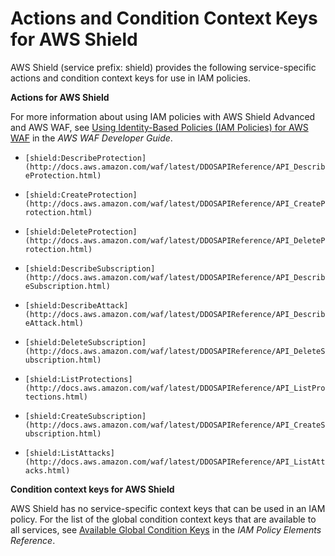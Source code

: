 # Actions and Condition Context Keys for AWS Shield<a name="list_shield"></a>

AWS Shield \(service prefix: shield\) provides the following service\-specific actions and condition context keys for use in IAM policies\.

**Actions for AWS Shield**

For more information about using IAM policies with AWS Shield Advanced and AWS WAF, see [Using Identity\-Based Policies \(IAM Policies\) for AWS WAF](http://docs.aws.amazon.com/waf/latest/developerguide/access-control-identity-based.html) in the *AWS WAF Developer Guide*\.

+ `[shield:DescribeProtection](http://docs.aws.amazon.com/waf/latest/DDOSAPIReference/API_DescribeProtection.html)`

+ `[shield:CreateProtection](http://docs.aws.amazon.com/waf/latest/DDOSAPIReference/API_CreateProtection.html)`

+ `[shield:DeleteProtection](http://docs.aws.amazon.com/waf/latest/DDOSAPIReference/API_DeleteProtection.html)`

+ `[shield:DescribeSubscription](http://docs.aws.amazon.com/waf/latest/DDOSAPIReference/API_DescribeSubscription.html)`

+ `[shield:DescribeAttack](http://docs.aws.amazon.com/waf/latest/DDOSAPIReference/API_DescribeAttack.html)`

+ `[shield:DeleteSubscription](http://docs.aws.amazon.com/waf/latest/DDOSAPIReference/API_DeleteSubscription.html)`

+ `[shield:ListProtections](http://docs.aws.amazon.com/waf/latest/DDOSAPIReference/API_ListProtections.html)`

+ `[shield:CreateSubscription](http://docs.aws.amazon.com/waf/latest/DDOSAPIReference/API_CreateSubscription.html)`

+ `[shield:ListAttacks](http://docs.aws.amazon.com/waf/latest/DDOSAPIReference/API_ListAttacks.html)`

**Condition context keys for AWS Shield**

AWS Shield has no service\-specific context keys that can be used in an IAM policy\. For the list of the global condition context keys that are available to all services, see [Available Global Condition Keys](reference_policies_condition-keys.md#AvailableKeys) in the *IAM Policy Elements Reference*\.